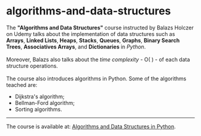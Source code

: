 # algorithms-and-data-structures

   The **"Algorithms and Data Structures"** course instructed by Balazs Holczer on Udemy talks about the implementation of data structures such as **Arrays**, **Linked Lists**, **Heaps**, **Stacks**, **Queues**, **Graphs**, **Binary Search Trees**, **Associatives Arrays**, and **Dictionaries** in *Python*.
  \
  \
  Moreover, Balazs also talks about the *time complexity* - O( ) - of each data structure operations.
  \
  \
  The course also introduces algorithms in Python. Some of the algorithms teached are:
  * Dijkstra's algorithm;
  * Bellman-Ford algorithm;
  * Sorting algorithms.
- - - -
The course is available at: [Algorithms and Data Structures in Python](https://www.udemy.com/algorithms-and-data-structures-in-python).

